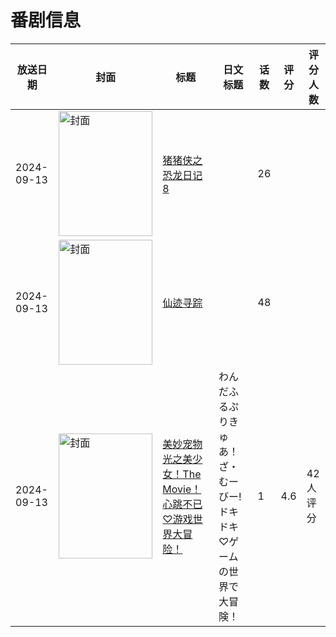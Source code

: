 # 番剧信息

|放送日期|封面|标题|日文标题|话数|评分|评分人数|
|---|---|---|---|---|---|---|
|2024-09-13|<img src="https://lain.bgm.tv/pic/cover/c/46/85/513203_1lKkD.jpg" alt="封面" style="width:150px;height:200px;object-fit:cover;">|[猪猪侠之恐龙日记 8](https://bangumi.tv/subject/513203)||26|||
|2024-09-13|<img src="https://lain.bgm.tv/pic/cover/c/3e/00/506327_0OFO8.jpg" alt="封面" style="width:150px;height:200px;object-fit:cover;">|[仙迹寻踪](https://bangumi.tv/subject/506327)||48|||
|2024-09-13|<img src="https://lain.bgm.tv/pic/cover/c/22/93/485315_EO7Kz.jpg" alt="封面" style="width:150px;height:200px;object-fit:cover;">|[美妙宠物 光之美少女！The Movie！心跳不已♡游戏世界大冒险！](https://bangumi.tv/subject/485315)|わんだふるぷりきゅあ！ざ・むーびー! ドキドキ♡ゲームの世界で大冒険！|1|4.6|42人评分|
